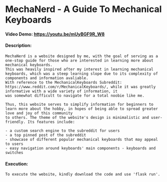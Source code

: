 # MechaNerd - A Guide To Mechanical Keyboards
#### Video Demo: <https://youtu.be/mUyBGF9R_W8>
#### Description:

    MechaNerd is a website designed by me, with the goal of serving as a one-stop guide for those who are interested in learning more about mechanical keyboards.
    This was heavily inspired after my interest in learning mechanical keyboards, which was a steep learning slope due to its complexity of components and information avaliable.
    With reference to the MechanicalKeyboards Subreddit: https://www.reddit.com/r/MechanicalKeyboards/, while it was greatly informative with a wide variety of information, it
    was somewhat difficult to navigate for a total noobie like me.

    Thus, this website serves to simplify information for beginners to learn more about the hobby, in hopes of being able to spread greater love and joy of this community 
    to others. The theme of the website's design is minimalistic and user-friendly. Its features include:

    - a custom search engine to the subreddit for users
    - a top pinned post of the subreddit
    - showcase of different popular mechanical keyboards that may appeal to users
    - easy navigation around keyboards' main components - keyboards and switches

#### Execution:

    To execute the website, kindly download the code and use 'flask run'.
